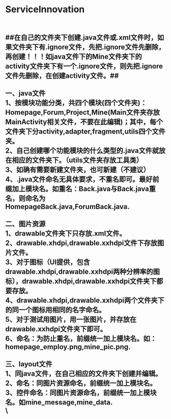 # ServiceInnovation
\
##在自己的文件夹下创建.java文件或.xml文件时，如果文件夹下有.ignore文件，先把.ignore文件先删除，再创建！！！如java文件下的Mine文件夹下的activity文件夹下有一个.ignore文件，则先把.ignore文件先删除，在创建activity文件。##\
\
一、java文件\
  1、按模块功能分类，共四个模块(四个文件夹)：Homepage,Forum,Project,Mine(Main文件夹存放MainActivity相关文件，不要在此编辑)；其中，每个文件夹下分activity,adapter,fragment,utils四个文件夹。\
  2、自己创建哪个功能模块的什么类型的.java文件就放在相应的文件夹下。（utils文件夹存放工具类）\
  3、如确有需要新建文件夹，也可新建（不建议）\
  4、.java文件命名无具体要求，不重名即可。最好前缀加上模块名。如重名：Back.java与Back.java重名，则命名为HomepageBack.java,ForumBack.java.\
  \
二、图片资源\
  1、drawable文件夹下只存放.xml文件。\
  2、drawable.xhdpi,drawable.xxhdpi文件下存放图片文件。\
  3、对于图标（UI提供，包含drawable.xhdpi,drawable.xxhdpi两种分辨率的图标），drawable.xhdpi,drawable.xxhdpi文件夹下都要存放。\
  4、drawable.xhdpi,drawable.xxhdpi两个文件夹下的同一个图标用相同的名字命名。\
  5、对于测试用图片，用一张图片，并存放在drawable.xxhdpi文件夹下即可。\
  6、命名：为防止重名，前缀统一加上模块名。如：homepage_employ.png,mine_pic.png.\
  \
三、layout文件\
  1、同java文件，在自己相应的文件夹下创建并编辑。\
  2、命名：同图片资源命名，前缀统一加上模块名。\
  3、控件命名：同图片资源命名，前缀统一加上模块名。如mine_message,mine_data.\
  \
  -----------------------------------------------------------------------------------------
